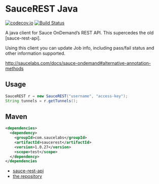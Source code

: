 SauceREST Java
==============

[![codecov.io](https://codecov.io/github/saucelabs/saucerest-java/coverage.svg?branch=master)](https://codecov.io/github/saucelabs/saucerest-java?branch=master)
[![Build Status](https://travis-ci.org/saucelabs/saucerest-java.svg?branch=master)](https://travis-ci.org/saucelabs/saucerest-java)

A java client for Sauce OnDemand’s REST API. This supercedes the old [sauce-rest-api].

Using this client you can update Job info, including pass/fail status and other information supported.

<http://saucelabs.com/docs/sauce-ondemand#alternative-annotation-methods>

Usage
-----

```java
SauceREST r = new SauceREST("username", "access-key");
String tunnels = r.getTunnels();
```


Maven
-----

```xml
<dependencies>
  <dependency>
    <groupId>com.saucelabs</groupId>
    <artifactId>saucerest</artifactId>
    <version>1.0.27</version>
    <scope>test</scope>
  </dependency>
</dependencies
```

* [sauce-rest-api](http://repository-saucelabs.forge.cloudbees.com/release/com/saucelabs/sauce-rest-api/)
* [the repository](http://repository-saucelabs.forge.cloudbees.com/release/com/saucelabs/saucerest/)
